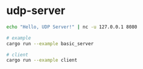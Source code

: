 # udp-server

```sh
echo "Hello, UDP Server!" | nc -u 127.0.0.1 8080

# example
cargo run --example basic_server

# client
cargo run --example client
```